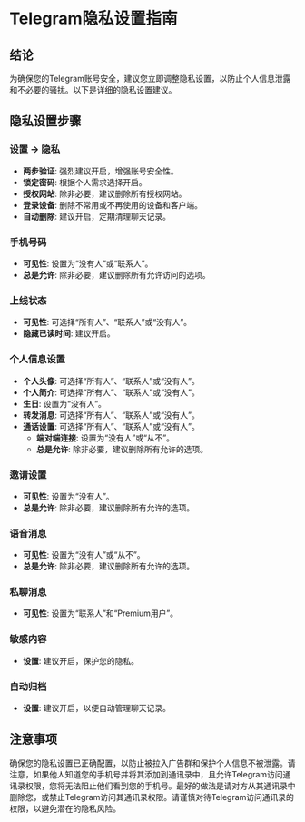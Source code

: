 # **Telegram隐私设置指南**

## 结论
为确保您的Telegram账号安全，建议您立即调整隐私设置，以防止个人信息泄露和不必要的骚扰。以下是详细的隐私设置建议。

## **隐私设置步骤**

### **设置 → 隐私**

- **两步验证**: 强烈建议开启，增强账号安全性。
- **锁定密码**: 根据个人需求选择开启。
- **授权网站**: 除非必要，建议删除所有授权网站。
- **登录设备**: 删除不常用或不再使用的设备和客户端。
- **自动删除**: 建议开启，定期清理聊天记录。

### **手机号码**
- **可见性**: 设置为“没有人”或“联系人”。
- **总是允许**: 除非必要，建议删除所有允许访问的选项。

### **上线状态**
- **可见性**: 可选择“所有人”、“联系人”或“没有人”。
- **隐藏已读时间**: 建议开启。

### **个人信息设置**
- **个人头像**: 可选择“所有人”、“联系人”或“没有人”。
- **个人简介**: 可选择“所有人”、“联系人”或“没有人”。
- **生日**: 设置为“没有人”。
- **转发消息**: 可选择“所有人”、“联系人”或“没有人”。
- **通话设置**: 可选择“所有人”、“联系人”或“没有人”。
  - **端对端连接**: 设置为“没有人”或“从不”。
  - **总是允许**: 除非必要，建议删除所有允许的选项。

### **邀请设置**
- **可见性**: 设置为“没有人”。
- **总是允许**: 除非必要，建议删除所有允许的选项。

### **语音消息**
- **可见性**: 设置为“没有人”或“从不”。
- **总是允许**: 除非必要，建议删除所有允许的选项。

### **私聊消息**
- **可见性**: 设置为“联系人”和“Premium用户”。

### **敏感内容**
- **设置**: 建议开启，保护您的隐私。

### **自动归档**
- **设置**: 建议开启，以便自动管理聊天记录。

## **注意事项**
确保您的隐私设置已正确配置，以防止被拉入广告群和保护个人信息不被泄露。请注意，如果他人知道您的手机号并将其添加到通讯录中，且允许Telegram访问通讯录权限，您将无法阻止他们看到您的手机号。最好的做法是请对方从其通讯录中删除您，或禁止Telegram访问其通讯录权限。请谨慎对待Telegram访问通讯录的权限，以避免潜在的隐私风险。
